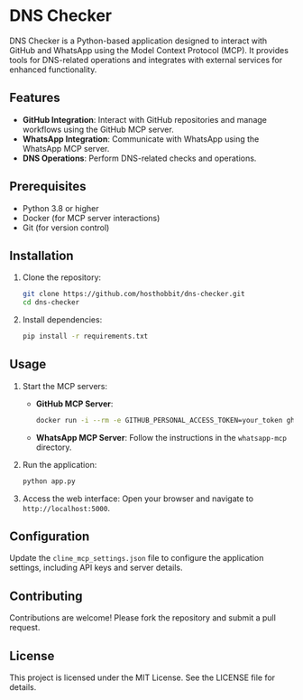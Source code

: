 # DNS Checker

DNS Checker is a Python-based application designed to interact with GitHub and WhatsApp using the Model Context Protocol (MCP). It provides tools for DNS-related operations and integrates with external services for enhanced functionality.

## Features
- **GitHub Integration**: Interact with GitHub repositories and manage workflows using the GitHub MCP server.
- **WhatsApp Integration**: Communicate with WhatsApp using the WhatsApp MCP server.
- **DNS Operations**: Perform DNS-related checks and operations.

## Prerequisites
- Python 3.8 or higher
- Docker (for MCP server interactions)
- Git (for version control)

## Installation
1. Clone the repository:
   ```bash
   git clone https://github.com/hosthobbit/dns-checker.git
   cd dns-checker
   ```

2. Install dependencies:
   ```bash
   pip install -r requirements.txt
   ```

## Usage
1. Start the MCP servers:
   - **GitHub MCP Server**:
     ```bash
     docker run -i --rm -e GITHUB_PERSONAL_ACCESS_TOKEN=your_token ghcr.io/github/github-mcp-server
     ```
   - **WhatsApp MCP Server**:
     Follow the instructions in the `whatsapp-mcp` directory.

2. Run the application:
   ```bash
   python app.py
   ```

3. Access the web interface:
   Open your browser and navigate to `http://localhost:5000`.

## Configuration
Update the `cline_mcp_settings.json` file to configure the application settings, including API keys and server details.

## Contributing
Contributions are welcome! Please fork the repository and submit a pull request.

## License
This project is licensed under the MIT License. See the LICENSE file for details.